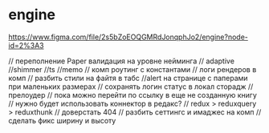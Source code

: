 # engine

https://www.figma.com/file/2s5bZoEOQGMRdJonqphJo2/engine?node-id=2%3A3

// переполнение Paper валидация на уровне нейминга
// adaptive
//shimmer
//ts
//memo
// комп роутинг с константами
// логи рендеров в комп
// разбить стили на файтя в табс
//alert на странице с паперами при маленьких размерах
// сохранять логин статус в локал сторадж
//прелоудер
// пока можно перейти по ссылку в еще не созданную книгу
// нужно будет использовать коннектор в редакс?
// redux > reduxquery > reduxthunk
// доверстать 404
// разбить сеттингс и имаджес на комп
// сделать фикс ширину и высоту
